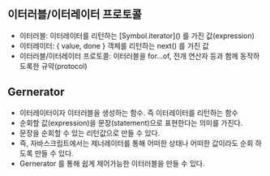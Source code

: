 ## 이터러블/이터레이터 프로토콜
- 이터러블: 이터레이터를 리턴하는 \[Symbol.iterator]() 를 가진 값(expression)
- 이터레이터: { value, done } 객체를 리턴하는 next() 를 가진 값
- 이터러블/이터레이터 프로토콜: 이터러블을 for...of, 전개 연산자 등과 함께 동작하도록한 규약(protocol)

## Gernerator
- 이터레이터이자 이터러블을 생성하는 함수. 즉 이터레이터를 리턴하는 함수
- 순회할 값(expression)을 문장(statement)으로 표현한다는 의미를 가진다.
- 문장을 순회할 수 있는 리턴값으로 만들 수 있다. 
- 즉, 자바스크립트에서는 제너레이터를 통해 어떠한 상태나 어떠한 값이라도 순회 하도록 만들 수 있다.
- Gernerator 를 통해 쉽게 제어가능한 이터러블을 만들 수 있다.